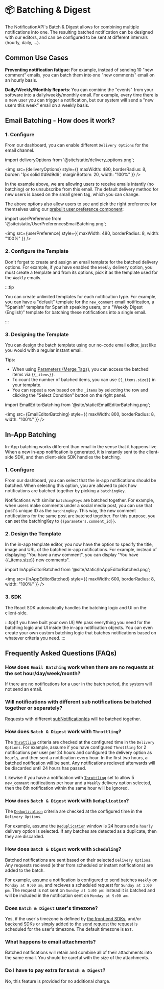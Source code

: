# 📦 Batching & Digest

The NotificationAPI's Batch & Digest allows for combining multiple notifications into one. The resulting batched notification can be designed with our editors, and can be configured to be sent at different intervals (hourly, daily, ...).

## Common Use Cases

**Preventing notification fatigue**: For example, instead of sending 10 "new comment" emails, you can batch them into one "new comments" email on an hourly basis.

**Daily/Weekly/Monthly Reports**: You can combine the "events" from your software into a daily/weekly/monthly email. For example, every time there is a new user you can trigger a notification, but our system will send a "new users this week" email on a weekly basis.

## Email Batching - How does it work?

### 1. Configure

From our dashboard, you can enable different `Delivery Options` for the email channel.

import deliveryOptions from '@site/static/delivery_options.png';

<img
src={deliveryOptions}
style={{
    maxWidth: 480,
    borderRadius: 8,
    border: '1px solid #d9d9d9',
    marginBottom: 20,
    width: "100%"
  }}
/>

In the example above, we are allowing users to receive emails intantly (no batching) or to unsubscribe from this email. The default delivery method for new users is based on the small green tag, which you can change.

The above options also allow users to see and pick the right preference for themselves using our [prebuilt user preference component](/components/user-preferences.md):

import userPreference from '@site/static/UserPreferencesEmailBatching.png';

<img
src={userPreference}
style={{
    maxWidth: 480,
    borderRadius: 8,
    width: "100%"
  }}
/>

### 2. Configure the Template

Don't forget to create and assign an email template for the batched delivery options. For example, if you have enabled the `Weekly` delivery option, you must create a template and from its options, pick it as the template used for the `Weekly` emails.

:::tip

You can create unlimited templates for each notification type. For example, you can have a "default" template for the `new_comment` email notification, a "Spanish" template for Spanish speaking users, or a "Weekly Digest (English)" template for batching these notifications into a single email.

:::

### 3. Designing the Template

You can design the batch template using our no-code email editor, just like you would with a regular instant email.

Tips:

- When using [Parameters (Merge Tags)](mergetags), you can access the batched items via `{{_items}}`.
- To count the number of batched items, you can use `{{_items.size}}` in your template.
- You can repeat a row based on the `_items` by selecting the row and clicking the "Select Condition" button on the right panel.

import EmailEditorBatching from '@site/static/EmailEditorBatching.png';

<img
src={EmailEditorBatching}
style={{
    maxWidth: 800,
    borderRadius: 8,
    width: "100%"
  }}
/>

## In-App Batching

In-App batching works different than email in the sense that it happens live. When a new in-app notification is generated, it is instantly sent to the client-side SDK, and then client-side SDK handles the batching.

### 1. Configure

From our dashboard, you can select that the in-app notifications should be batched. When selecting this option, you are allowed to pick how notifications are batched together by picking a `batchingKey`.

Notifications with similar `batchingKeys` are batched together. For example, when users make comments under a social media post, you can use that post's unique ID as the `batchingKey`. This way, the new comment notifications for the same post are batched together. For this purpose, you can set the batchingKey to `{{parameters.comment_id}}`.

### 2. Design the Template

In the in-app template editor, you now have the option to specify the title, image and URL of the batched in-app notifications. For example, instead of displaying "You have a new comment", you can display "You have \{\{\_items.size\}\} new comments".

import InAppEditorBatched from '@site/static/InAppEditorBatched.png';

<img
src={InAppEditorBatched}
style={{
    maxWidth: 600,
    borderRadius: 8,
    width: "100%"
  }}
/>

### 3. SDK

The React SDK automatically handles the batching logic and UI on the client-side.

:::tip[If you have built your own UI]
We pass everything you need for the batching logic and UI inside the in-app notification objects. You can even create your own custom batching logic that batches notifications based on whatever criteria you need.
:::

## Frequently Asked Questions (FAQs)

### How does `Email Batching` work when there are no requests at the set hour/day/week/month?

If there are no notifications for a user in the batch period, the system will not send an email.

### Will notifications with different sub notifications be batched together or separately?

Requests with different [subNotificationIds](subnotifications.md) will be batched together.

### How does `Batch & Digest` work with `Throttling`?

The [`Throttling`](throttling.md) criteria are checked at the configured time in the `Delivery Options`. For example, assume if you have configured `Throttling` for 2 notifications per user per 24 hours and configured the delivery option as `hourly`, and then sent a notification every hour. In the first two hours, a batched notification will be sent. Any notifications recieved afterwards will be discarded until 24 hours has passed.

Likewise if you have a notification with [`Throttling`](throttling.md) set to allow 5 `new_comment` notifications per hour and a `Weekly` delivery option selected, then the 6th notification within the same hour will be ignored.

### How does `Batch & Digest` work with `Deduplication`?

The [`Deduplication`](deduplication.md) criteria are checked at the configured time in the `Delivery Options`.

For example, assume the [`Deduplication`](deduplication.md) window is 24 hours and a `hourly` delivery option is selected. If any batches are detected as a duplicate, then they are discarded.

### How does `Batch & Digest` work with `Scheduling`?

Batched notifications are sent based on their selected `Delivery Options`. Any requests recieved (either from scheduled or instant notifications) are added to the batch.

For example, assume a notification is configured to send batches `Weekly` on `Monday at 9:00 am`, and recieves a scheduled request for `Sunday at 1:00 pm`. The request is not sent on `Sunday at 1:00 pm`: instead it is batched and will be included in the notification sent on `Monday at 9:00 am`.

### Does `Batch & Digest` user's timezone?

Yes, if the user's timezone is defined by [the front end SDKs](/reference/js-client#identify), and/or [backend SDKs](/reference/server#identifyuser) or simply added to the [send request](/reference/server#send) the request is scheduled for the user's timezone. The default timezone is `EST`.

### What happens to email attachments?

Batched notifications will retain and combine all of their attachments into the same email. You should be careful with the size of the attachments.

### Do I have to pay extra for `Batch & Digest`?

No, this feature is provided for no additional charge.

